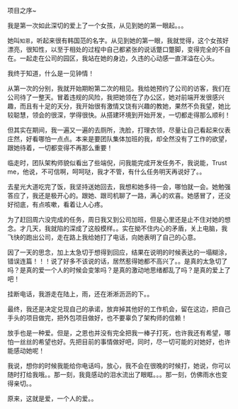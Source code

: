 项目之序~  

我是第一次如此深切的爱上了一个女孩，从见到她的第一眼起。。。  

她叫`知恩`，听起来很有韩国范的名字。从见到她的第一眼，我就觉得，这个女孩好漂亮，很知性，以至于相处的过程中自己都紧张的说话蹩口蹩脚，变得完全的不自在。一起走在公司的园区，我站在她的身边，久违的心动感一直洋溢在心头。  

我终于知道，什么是一见钟情！  

从第一次的分别，我就开始期盼第二次的相见。我给她预约了公司的访客，我们在公司待了一整天。冒着违规的风险，我把她领在了办公区，她对前端开发很感兴趣，而且有十足的天分，我开始很有激情又饶有兴趣的教她，果然不负我望，她比较聪慧，领会的很深，学得很快。从搭建环境到开始开发，一切都走得那么顺利！  

但其实在期间，我一遍又一遍的去厕所，洗脸，打理衣领，尽量让自己看起来仪表庄然，好看哪怕一点点。本来是要团队集体加班的我，却全然没有了工作的欲望，跟她待着，一切都变得不再那么重要！  

临走时，团队架构师貌似看出了些端倪，问我能完成开发任务不，我说能，Trust me，他说，不可信啊，呵呵哒，我才不管，有什么任务明天再说好了。。 

去星光大道吃完了饭，我坚持送她回去，我想和她多待一会，哪怕就一会。她勉强答应了，我还是极开心的。跟她、跟司机聊了一路，满心的欢喜。她感冒了，还没好彻底，有点咳嗽，看着让人心疼。  

为了赶回周六没完成的任务，周日我又到公司加班，但是心里还是止不住对她的想念。才几天，我就陷的深成了这般模样。。实在拗不住内心的矛盾，关上电脑，我飞快的跑出公司，走在路上我给她打了电话，向她表明了自己的心意。  

因了一天的思念，加上太急切于想得到回应，结果在说明的时候表达的一塌糊涂，错误连篇！！！说了好多不该说的话，居然惹得她都不高兴了。。是真的太急切了吗？是真的爱一个人的时候会变笨吗？是真的激动地思绪都乱了吗？是真的爱上了吧！  

挂断电话，我游走在陆上，雨，还在淅淅沥沥的下。。  

最终，我还是决定兑现自己的承诺，放弃掉其他好的工作机会，留在这边，把自己手头的项目做完，把外包项目做好，也不要辜负了架构师的信赖！  
	
放手也是一种爱。但是，之恩也并没有完全把我一棒子打死，也许我还有希望，哪怕一丝丝的希望也好。先把目前的事情做好吧，同时，尽一切可能的对她好，也许能感动她呢！  

我说，想你的时候我能给你电话吗，放心，我不会在很晚的时候打，她说，你可以随时打给我哦。。那一刻，我竟感动的泪水流出了眼眶。。。那一刻，仿佛雨水也变得亲切。。  

原来，这就是爱，一个人的爱。。